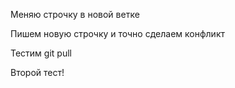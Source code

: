 Меняю строчку в новой ветке

Пишем новую строчку и точно сделаем конфликт

Тестим git pull

Второй тест!
